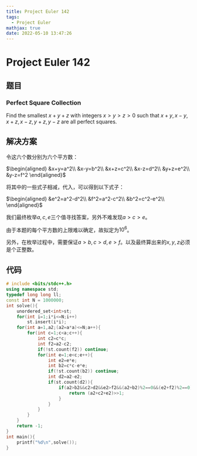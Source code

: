 ```yaml
---
title: Project Euler 142
tags:
  - Project Euler
mathjax: true
date: 2022-05-10 13:47:26
---
```


<escape><!-- more --></escape>

# Project Euler 142

## 题目

### Perfect Square Collection

Find the smallest $x + y + z$ with integers $x > y > z > 0$ such that $x + y, x - y, x + z, x - z, y + z, y - z$ are all perfect squares.

## 解决方案

令这六个数分别为六个平方数：

$\begin{aligned}
&x+y=a^2\\
&x-y=b^2\\
&x+z=c^2\\
&x-z=d^2\\
&y+z=e^2\\
&y-z=f^2
\end{aligned}$

将其中的一些式子相减，代入，可以得到以下式子：

$\begin{aligned}
&e^2=a^2-d^2\\
&f^2=a^2-c^2\\
&b^2=c^2-e^2\\
\end{aligned}$

我们最终枚举$a,c,e$三个值寻找答案，另外不难发现$a>c>e$。

由于本题的每个平方数的上限难以确定，故拟定为$10^6$。

另外，在枚举过程中，需要保证$a>b,c>d,e>f$。以及最终算出来的$x,y,z$必须是个正整数。

## 代码

```C++
# include <bits/stdc++.h>
using namespace std;
typedef long long ll;
const int N = 1000000;
int solve(){
    unordered_set<int>st;
    for(int i=1;i*i<=N;i++)
        st.insert(i*i);
    for(int a=1,a2;(a2=a*a)<=N;a++){
        for(int c=1;c<a;c++){
            int c2=c*c;
            int f2=a2-c2;
            if(!st.count(f2)) continue;
            for(int e=1;e<c;e++){
                int e2=e*e;
                int b2=c*c-e*e;
                if(!st.count(b2)) continue;
                int d2=a2-e2;
                if(st.count(d2)){
                    if(a2>b2&&c2>d2&&e2>f2&&(a2+b2)%2==0&&(e2+f2)%2==0){
                        return (a2+c2+e2)>>1;
                    }
                }
            }
        }
    }
    return -1;
}
int main(){
    printf("%d\n",solve());
}

```
